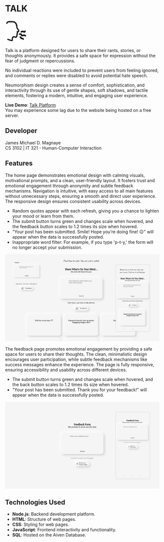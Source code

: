 # **TALK**
<img src="static/logo/speak.png" alt="Logo" style="width: 75px; height: 75px;">

Talk is a platform designed for users to share their rants, stories, or thoughts anonymously. It provides a safe space for expression without the fear of judgment or repercussions.

No individual reactions were included to prevent users from feeling ignored, and comments or replies were disabled to avoid potential hate speech.

Neumorphism design creates a sense of comfort, sophistication, and interactivity through its use of gentle shapes, soft shadows, and tactile elements, fostering a modern, intuitive, and engaging user experience.

**Live Demo**: [Talk Platform](https://talk-official.onrender.com/) <br>
You may experience some lag due to the website being hosted on a free server.

## Developer
James Michael D. Magnaye<br>
CS 3102 | IT 321 - Human-Computer Interaction

## Features
The home page demonstrates emotional design with calming visuals, motivational prompts, and a clean, user-friendly layout. It fosters trust and emotional engagement through anonymity and subtle feedback mechanisms. Navigation is intuitive, with easy access to all main features without unnecessary steps, ensuring a smooth and direct user experience. The responsive design ensures consistent usability across devices.

- Random quotes appear with each refresh, giving you a chance to lighten your mood or learn from them.
- The submit button turns green and changes scale when hovered, and the feedback button scales to 1.2 times its size when hovered.
- "Your post has been submitted. Smile! Hope you’re doing fine! 😉" will appear when the data is successfully posted.
- Inappropriate word filter: For example, if you type 'p-t-y,' the form will no longer accept your submission.

![Home](static/readme/Home.png)

The feedback page promotes emotional engagement by providing a safe space for users to share their thoughts. The clean, minimalistic design encourages user participation, while subtle feedback mechanisms like success messages enhance the experience. The page is fully responsive, ensuring accessibility and usability across different devices.

- The submit button turns green and changes scale when hovered, and the back button scales to 1.2 times its size when hovered.
- "Your post has been submitted. Thank you for your feedback!" will appear when the data is successfully posted.
  
![Feedback](static/readme/Feedback.png)

## Technologies Used
- **Node.js**: Backend development platform.
- **HTML**: Structure of web pages.
- **CSS**: Styling for web pages.
- **JavaScript**: Frontend interactivity and functionality.
- **SQL**: Hosted on the Aiven Database.
